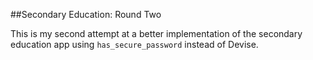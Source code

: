 ##Secondary Education: Round Two

This is my second attempt at a better implementation of the secondary education app
using `has_secure_password` instead of Devise.
